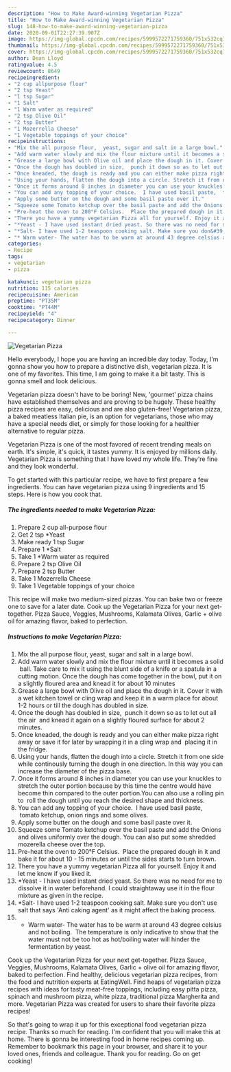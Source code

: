 ```yaml
---
description: "How to Make Award-winning Vegetarian Pizza"
title: "How to Make Award-winning Vegetarian Pizza"
slug: 148-how-to-make-award-winning-vegetarian-pizza
date: 2020-09-01T22:27:39.907Z
image: https://img-global.cpcdn.com/recipes/5999572271759360/751x532cq70/vegetarian-pizza-recipe-main-photo.jpg
thumbnail: https://img-global.cpcdn.com/recipes/5999572271759360/751x532cq70/vegetarian-pizza-recipe-main-photo.jpg
cover: https://img-global.cpcdn.com/recipes/5999572271759360/751x532cq70/vegetarian-pizza-recipe-main-photo.jpg
author: Dean Lloyd
ratingvalue: 4.5
reviewcount: 8649
recipeingredient:
- "2 cup allpurpose flour"
- "2 tsp Yeast"
- "1 tsp Sugar"
- "1 Salt"
- "1 Warm water as required"
- "2 tsp Olive Oil"
- "2 tsp Butter"
- "1 Mozerrella Cheese"
- "1 Vegetable toppings of your choice"
recipeinstructions:
- "Mix the all purpose flour,  yeast, sugar and salt in a large bowl."
- "Add warm water slowly and mix the flour mixture until it becomes a solid  ball. Take care to mix it using the blunt side of a knife or a spatula in a cutting motion. Once the dough has come together in the bowl, put it on a slightly floured area and knead it for about 10 minutes"
- "Grease a large bowl with Olive oil and place the dough in it. Cover it with a wet kitchen towel or cling wrap and keep it in a warm place for about 1-2 hours or till the dough has doubled in size."
- "Once the dough has doubled in size,  punch it down so as to let out all the air  and knead it again on a slightly floured surface for about 2 minutes."
- "Once kneaded, the dough is ready and you can either make pizza right away or save it for later by wrapping it in a cling wrap and  placing it in the fridge."
- "Using your hands, flatten the dough into a circle. Stretch it from one side while continously turning the dough in one direction. In this way you can increase the diameter of the pizza base."
- "Once it forms around 8 inches in diameter you can use your knuckles to stretch the outer portion because by this time the centre would have become thin compared to the outer portion.You can also use a rolling pin to  roll the dough until you reach the desired shape and thickness."
- "You can add any topping of your choice.  I have used basil paste,  tomato ketchup, onion rings and some olives."
- "Apply some butter on the dough and some basil paste over it."
- "Squeeze some Tomato ketchup over the basil paste and add the Onions and olives uniformly over the dough. You can also put some shredded mozerella cheese over the top."
- "Pre-heat the oven to 200°F Celsius.  Place the prepared dough in it and bake it for about 10 - 15 minutes or until the sides starts to turn brown."
- "There you have a yummy vegetarian Pizza all for yourself. Enjoy it and let me know if you liked it."
- "*Yeast - I have used instant dried yeast. So there was no need for me to dissolve it in water beforehand. I could straightaway use it in the flour mixture as given in the recipe."
- "*Salt- I have used 1-2 teaspoon cooking salt. Make sure you don&#39;t use salt that says &#39;Anti caking agent&#39; as it might affect the baking process."
- "* Warm water- The water has to be warm at around 43 degree celsius and not boiling.  The temperature is only indicative to show that the water must not be too hot as hot/boiling water will hinder the fermentation by yeast."
categories:
- Recipe
tags:
- vegetarian
- pizza

katakunci: vegetarian pizza 
nutrition: 115 calories
recipecuisine: American
preptime: "PT35M"
cooktime: "PT44M"
recipeyield: "4"
recipecategory: Dinner

---
```



![Vegetarian Pizza](https://img-global.cpcdn.com/recipes/5999572271759360/751x532cq70/vegetarian-pizza-recipe-main-photo.jpg)

Hello everybody, I hope you are having an incredible day today. Today, I'm gonna show you how to prepare a distinctive dish, vegetarian pizza. It is one of my favorites. This time, I am going to make it a bit tasty. This is gonna smell and look delicious.

Vegetarian pizza doesn&#39;t have to be boring! New, &#39;gourmet&#39; pizza chains have established themselves and are proving to be hugely. These healthy pizza recipes are easy, delicious and are also gluten-free! Vegetarian pizza, a baked meatless Italian pie, is an option for vegetarians, those who may have a special needs diet, or simply for those looking for a healthier alternative to regular pizza.

Vegetarian Pizza is one of the most favored of recent trending meals on earth. It's simple, it's quick, it tastes yummy. It is enjoyed by millions daily. Vegetarian Pizza is something that I have loved my whole life. They're fine and they look wonderful.


To get started with this particular recipe, we have to first prepare a few ingredients. You can have vegetarian pizza using 9 ingredients and 15 steps. Here is how you cook that.

<!--inarticleads1-->

##### The ingredients needed to make Vegetarian Pizza:

1. Prepare 2 cup all-purpose flour
1. Get 2 tsp *Yeast
1. Make ready 1 tsp Sugar
1. Prepare 1 *Salt
1. Take 1 *Warm water as required
1. Prepare 2 tsp Olive Oil
1. Prepare 2 tsp Butter
1. Take 1 Mozerrella Cheese
1. Take 1 Vegetable toppings of your choice


This recipe will make two medium-sized pizzas. You can bake two or freeze one to save for a later date. Cook up the Vegetarian Pizza for your next get-together. Pizza Sauce, Veggies, Mushrooms, Kalamata Olives, Garlic + olive oil for amazing flavor, baked to perfection. 

<!--inarticleads2-->

##### Instructions to make Vegetarian Pizza:

1. Mix the all purpose flour,  yeast, sugar and salt in a large bowl.
1. Add warm water slowly and mix the flour mixture until it becomes a solid  ball. Take care to mix it using the blunt side of a knife or a spatula in a cutting motion. Once the dough has come together in the bowl, put it on a slightly floured area and knead it for about 10 minutes
1. Grease a large bowl with Olive oil and place the dough in it. Cover it with a wet kitchen towel or cling wrap and keep it in a warm place for about 1-2 hours or till the dough has doubled in size.
1. Once the dough has doubled in size,  punch it down so as to let out all the air  and knead it again on a slightly floured surface for about 2 minutes.
1. Once kneaded, the dough is ready and you can either make pizza right away or save it for later by wrapping it in a cling wrap and  placing it in the fridge.
1. Using your hands, flatten the dough into a circle. Stretch it from one side while continously turning the dough in one direction. In this way you can increase the diameter of the pizza base.
1. Once it forms around 8 inches in diameter you can use your knuckles to stretch the outer portion because by this time the centre would have become thin compared to the outer portion.You can also use a rolling pin to  roll the dough until you reach the desired shape and thickness.
1. You can add any topping of your choice.  I have used basil paste,  tomato ketchup, onion rings and some olives.
1. Apply some butter on the dough and some basil paste over it.
1. Squeeze some Tomato ketchup over the basil paste and add the Onions and olives uniformly over the dough. You can also put some shredded mozerella cheese over the top.
1. Pre-heat the oven to 200°F Celsius.  Place the prepared dough in it and bake it for about 10 - 15 minutes or until the sides starts to turn brown.
1. There you have a yummy vegetarian Pizza all for yourself. Enjoy it and let me know if you liked it.
1. *Yeast - I have used instant dried yeast. So there was no need for me to dissolve it in water beforehand. I could straightaway use it in the flour mixture as given in the recipe.
1. *Salt- I have used 1-2 teaspoon cooking salt. Make sure you don&#39;t use salt that says &#39;Anti caking agent&#39; as it might affect the baking process.
1. * Warm water- The water has to be warm at around 43 degree celsius and not boiling.  The temperature is only indicative to show that the water must not be too hot as hot/boiling water will hinder the fermentation by yeast.


Cook up the Vegetarian Pizza for your next get-together. Pizza Sauce, Veggies, Mushrooms, Kalamata Olives, Garlic + olive oil for amazing flavor, baked to perfection. Find healthy, delicious vegetarian pizza recipes, from the food and nutrition experts at EatingWell. Find heaps of vegetarian pizza recipes with ideas for tasty meat-free toppings, including easy pitta pizza, spinach and mushroom pizza, white pizza, traditional pizza Margherita and more. Vegetarian Pizza was created for users to share their favorite pizza recipes! 

So that's going to wrap it up for this exceptional food vegetarian pizza recipe. Thanks so much for reading. I'm confident that you will make this at home. There is gonna be interesting food in home recipes coming up. Remember to bookmark this page in your browser, and share it to your loved ones, friends and colleague. Thank you for reading. Go on get cooking!
